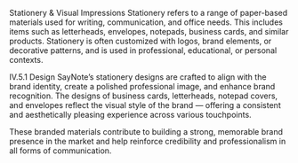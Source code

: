 Stationery & Visual Impressions
Stationery refers to a range of paper-based materials used for writing, communication, and office needs. This includes items such as letterheads, envelopes, notepads, business cards, and similar products. Stationery is often customized with logos, brand elements, or decorative patterns, and is used in professional, educational, or personal contexts.

IV.5.1 Design
SayNote’s stationery designs are crafted to align with the brand identity, create a polished professional image, and enhance brand recognition. The designs of business cards, letterheads, notepad covers, and envelopes reflect the visual style of the brand — offering a consistent and aesthetically pleasing experience across various touchpoints.

These branded materials contribute to building a strong, memorable brand presence in the market and help reinforce credibility and professionalism in all forms of communication.
